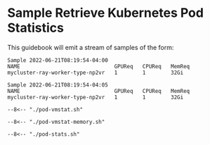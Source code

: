 # Sample Retrieve Kubernetes Pod Statistics

This guidebook will emit a stream of samples of the form:

```
Sample 2022-06-21T08:19:54-04:00
NAME                              GPUReq   CPUReq   MemReq
mycluster-ray-worker-type-np2vr   1        1        32Gi

Sample 2022-06-21T08:19:54-04:05
NAME                              GPUReq   CPUReq   MemReq
mycluster-ray-worker-type-np2vr   1        1        32Gi
```

```shell.async
--8<-- "./pod-vmstat.sh"
```

```shell.async
--8<-- "./pod-vmstat-memory.sh"
```

```shell.async
--8<-- "./pod-stats.sh"
```
